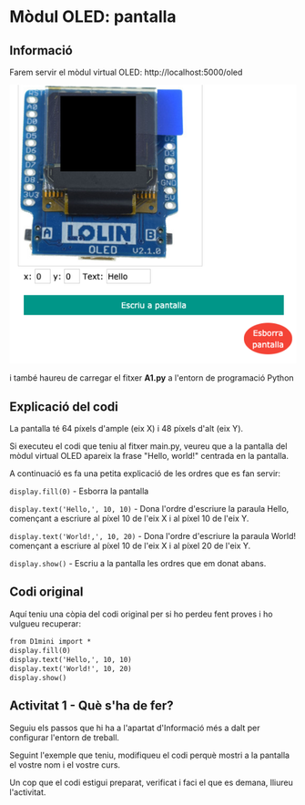 # Mòdul OLED: pantalla

## Informació

Farem servir el mòdul virtual OLED: http://localhost:5000/oled

![](img/oled.png)

i també haureu de carregar el fitxer **A1.py** a l'entorn de programació Python

## Explicació del codi

La pantalla té 64 píxels d'ample (eix X) i 48 píxels d'alt (eix Y).

Si executeu el codi que teniu al fitxer main.py, veureu que a la pantalla del mòdul virtual OLED apareix la frase "Hello, world!" centrada en la pantalla.

A continuació es fa una petita explicació de les ordres que es fan servir:

`display.fill(0)` - Esborra la pantalla

`display.text('Hello,', 10, 10)` - Dona l'ordre d'escriure la paraula Hello, començant a escriure al píxel 10 de l'eix X i al píxel 10 de l'eix Y.

`display.text('World!,', 10, 20)` - Dona l'ordre d'escriure la paraula World! començant a escriure al píxel 10 de l'eix X i al píxel 20 de l'eix Y.

`display.show()` - Escriu a la pantalla les ordres que em donat abans.

## Codi original

Aquí teniu una còpia del codi original per si ho perdeu fent proves i ho vulgueu recuperar:

~~~
from D1mini import *
display.fill(0)
display.text('Hello,', 10, 10)
display.text('World!', 10, 20)
display.show()
~~~

## Activitat 1 - Què s'ha de fer?

Seguiu els passos que hi ha a l'apartat d'Informació més a dalt per configurar l'entorn de treball.

Seguint l'exemple que teniu, modifiqueu el codi perquè mostri a la pantalla el vostre nom i el vostre curs.

Un cop que el codi estigui preparat, verificat i faci el que es demana, lliureu l'activitat.
